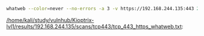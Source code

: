 ```bash
whatweb --color=never --no-errors -a 3 -v https://192.168.244.135:443 2>&1
```

[/home/kali/study/vulnhub/Kioptrix-lvl1/results/192.168.244.135/scans/tcp443/tcp_443_https_whatweb.txt](file:///home/kali/study/vulnhub/Kioptrix-lvl1/results/192.168.244.135/scans/tcp443/tcp_443_https_whatweb.txt):

```


```

